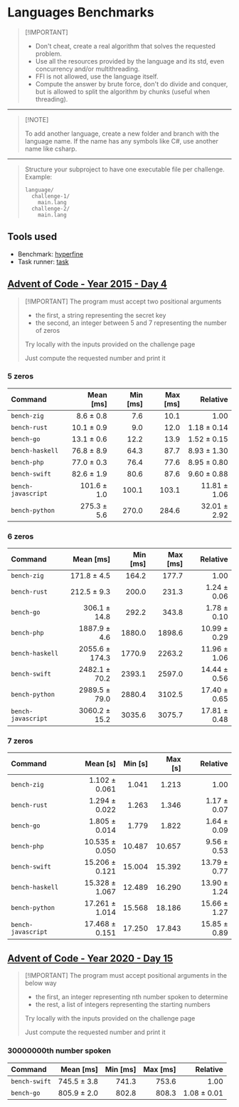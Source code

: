 # Languages Benchmarks

> \[!IMPORTANT]
>
> - Don't cheat, create a real algorithm that solves the requested problem.
> - Use all the resources provided by the language and its std, even concurrency and/or multithreading.
> - FFI is not allowed, use the language itself.
> - Compute the answer by brute force, don't do divide and conquer, but is allowed to split the algorithm by chunks (useful when threading).

---

> \[!NOTE]
>
> To add another language, create a new folder and branch with the language name. If the name has any symbols like C#, use another name like csharp.

---

> Structure your subproject to have one executable file per challenge. Example:
>
> ```shell
> language/
>   challenge-1/
>     main.lang
>   challenge-2/
>     main.lang
> ```

## Tools used

- Benchmark: [hyperfine](https://github.com/sharkdp/hyperfine)
- Task runner: [task](https://taskfile.dev/)

## [Advent of Code - Year 2015 - Day 4](https://adventofcode.com/2015/day/4)

> \[!IMPORTANT]
> The program must accept two positional arguments
>
> - the first, a string representing the secret key
> - the second, an integer between 5 and 7 representing the number of zeros
>
> Try locally with the inputs provided on the challenge page
>
> Just compute the requested number and print it

### 5 zeros

| Command            |  Mean \[ms] | Min \[ms] | Max \[ms] |     Relative |
| :----------------- | ----------: | --------: | --------: | -----------: |
| `bench-zig`        |   8.6 ± 0.8 |       7.6 |      10.1 |         1.00 |
| `bench-rust`       |  10.1 ± 0.9 |       9.0 |      12.0 |  1.18 ± 0.14 |
| `bench-go`         |  13.1 ± 0.6 |      12.2 |      13.9 |  1.52 ± 0.15 |
| `bench-haskell`    |  76.8 ± 8.9 |      64.3 |      87.7 |  8.93 ± 1.30 |
| `bench-php`        |  77.0 ± 0.3 |      76.4 |      77.6 |  8.95 ± 0.80 |
| `bench-swift`      |  82.6 ± 1.9 |      80.6 |      87.6 |  9.60 ± 0.88 |
| `bench-javascript` | 101.6 ± 1.0 |     100.1 |     103.1 | 11.81 ± 1.06 |
| `bench-python`     | 275.3 ± 5.6 |     270.0 |     284.6 | 32.01 ± 2.92 |

### 6 zeros

| Command            |     Mean \[ms] | Min \[ms] | Max \[ms] |     Relative |
| :----------------- | -------------: | --------: | --------: | -----------: |
| `bench-zig`        |    171.8 ± 4.5 |     164.2 |     177.7 |         1.00 |
| `bench-rust`       |    212.5 ± 9.3 |     200.0 |     231.3 |  1.24 ± 0.06 |
| `bench-go`         |   306.1 ± 14.8 |     292.2 |     343.8 |  1.78 ± 0.10 |
| `bench-php`        |   1887.9 ± 4.6 |    1880.0 |    1898.6 | 10.99 ± 0.29 |
| `bench-haskell`    | 2055.6 ± 174.3 |    1770.9 |    2263.2 | 11.96 ± 1.06 |
| `bench-swift`      |  2482.1 ± 70.2 |    2393.1 |    2597.0 | 14.44 ± 0.56 |
| `bench-python`     |  2989.5 ± 79.0 |    2880.4 |    3102.5 | 17.40 ± 0.65 |
| `bench-javascript` |  3060.2 ± 15.2 |    3035.6 |    3075.7 | 17.81 ± 0.48 |

### 7 zeros

| Command            |      Mean \[s] | Min \[s] | Max \[s] |     Relative |
| :----------------- | -------------: | -------: | -------: | -----------: |
| `bench-zig`        |  1.102 ± 0.061 |    1.041 |    1.213 |         1.00 |
| `bench-rust`       |  1.294 ± 0.022 |    1.263 |    1.346 |  1.17 ± 0.07 |
| `bench-go`         |  1.805 ± 0.014 |    1.779 |    1.822 |  1.64 ± 0.09 |
| `bench-php`        | 10.535 ± 0.050 |   10.487 |   10.657 |  9.56 ± 0.53 |
| `bench-swift`      | 15.206 ± 0.121 |   15.004 |   15.392 | 13.79 ± 0.77 |
| `bench-haskell`    | 15.328 ± 1.067 |   12.489 |   16.290 | 13.90 ± 1.24 |
| `bench-python`     | 17.261 ± 1.014 |   15.568 |   18.186 | 15.66 ± 1.27 |
| `bench-javascript` | 17.468 ± 0.151 |   17.250 |   17.843 | 15.85 ± 0.89 |

## [Advent of Code - Year 2020 - Day 15](https://adventofcode.com/2020/day/15)

> \[!IMPORTANT]
> The program must accept positional arguments in the below way
>
> - the first, an integer representing nth number spoken to determine
> - the rest, a list of integers representing the starting numbers
>
> Try locally with the inputs provided on the challenge page
>
> Just compute the requested number and print it

### 30000000th number spoken

| Command       |  Mean \[ms] | Min \[ms] | Max \[ms] |    Relative |
| :------------ | ----------: | --------: | --------: | ----------: |
| `bench-swift` | 745.5 ± 3.8 |     741.3 |     753.6 |        1.00 |
| `bench-go`    | 805.9 ± 2.0 |     802.8 |     808.3 | 1.08 ± 0.01 |
